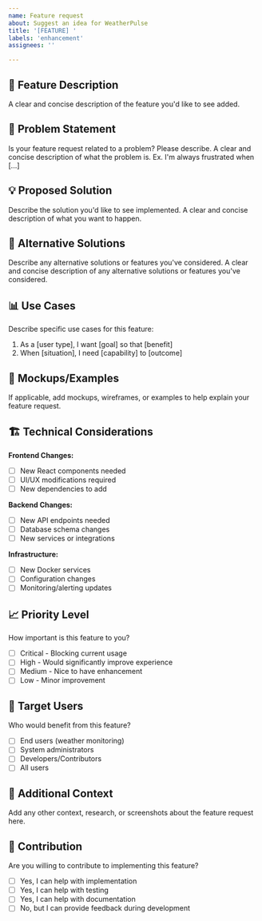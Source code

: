 ```yaml
---
name: Feature request
about: Suggest an idea for WeatherPulse
title: '[FEATURE] '
labels: 'enhancement'
assignees: ''

---
```


## 🚀 Feature Description
A clear and concise description of the feature you'd like to see added.

## 🎯 Problem Statement
Is your feature request related to a problem? Please describe.
A clear and concise description of what the problem is. Ex. I'm always frustrated when [...]

## 💡 Proposed Solution
Describe the solution you'd like to see implemented.
A clear and concise description of what you want to happen.

## 🔄 Alternative Solutions
Describe any alternative solutions or features you've considered.
A clear and concise description of any alternative solutions or features you've considered.

## 📊 Use Cases
Describe specific use cases for this feature:
1. As a [user type], I want [goal] so that [benefit]
2. When [situation], I need [capability] to [outcome]

## 🎨 Mockups/Examples
If applicable, add mockups, wireframes, or examples to help explain your feature request.

## 🏗️ Technical Considerations
**Frontend Changes:**
- [ ] New React components needed
- [ ] UI/UX modifications required
- [ ] New dependencies to add

**Backend Changes:**
- [ ] New API endpoints needed
- [ ] Database schema changes
- [ ] New services or integrations

**Infrastructure:**
- [ ] New Docker services
- [ ] Configuration changes
- [ ] Monitoring/alerting updates

## 📈 Priority Level
How important is this feature to you?
- [ ] Critical - Blocking current usage
- [ ] High - Would significantly improve experience
- [ ] Medium - Nice to have enhancement
- [ ] Low - Minor improvement

## 🎯 Target Users
Who would benefit from this feature?
- [ ] End users (weather monitoring)
- [ ] System administrators
- [ ] Developers/Contributors
- [ ] All users

## 📝 Additional Context
Add any other context, research, or screenshots about the feature request here.

## 🤝 Contribution
Are you willing to contribute to implementing this feature?
- [ ] Yes, I can help with implementation
- [ ] Yes, I can help with testing
- [ ] Yes, I can help with documentation
- [ ] No, but I can provide feedback during development